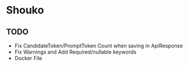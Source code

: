 # Shouko


## TODO

- Fix CandidateToken/PromptToken Count when saving in ApiResponse
- Fix Warnings and Add Required/nullable keywords
- Docker File